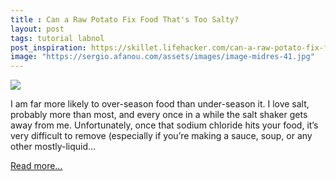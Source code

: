 ```yaml
---
title : Can a Raw Potato Fix Food That's Too Salty?
layout: post
tags: tutorial labnol
post_inspiration: https://skillet.lifehacker.com/can-a-raw-potato-fix-food-thats-too-salty-1846619925
image: "https://sergio.afanou.com/assets/images/image-midres-41.jpg"
---
```


<img src="https://i.kinja-img.com/gawker-media/image/upload/s--rWY3V-iZ--/c_fit,fl_progressive,q_80,w_636/rjx9lwrorb9b1yqhwhuo.jpg" /><p>I am far more likely to over-season food than under-season it. I love salt, probably more than most, and every once in a while the salt shaker gets away from me. Unfortunately, once that sodium chloride hits your food, it’s very difficult to remove (especially if you’re making a sauce, soup, or any other mostly-liquid…</p><p><a href="https://skillet.lifehacker.com/can-a-raw-potato-fix-food-thats-too-salty-1846619925">Read more...</a></p>